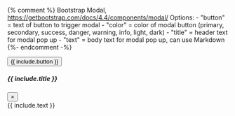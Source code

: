 {% comment %}
    Bootstrap Modal, https://getbootstrap.com/docs/4.4/components/modal/
    Options: 
    - "button" = text of button to trigger modal
    - "color" = color of modal button (primary, secondary, success, danger, warning, info, light, dark)
    - "title" = header text for modal pop up
    - "text" = body text for modal pop up, can use Markdown
{%- endcomment -%}
<!-- Button trigger modal -->
<div class="text-center">
<button type="button" class="btn btn-{{ include.color | default: 'primary' }}" data-toggle="modal" data-target="#exampleModal">
{{ include.button }}
</button>
</div>
<!-- Modal -->
<div class="modal fade" id="exampleModal" tabindex="-1" role="dialog" aria-labelledby="exampleModalLabel" aria-hidden="true">
<div class="modal-dialog" role="document">
<div class="modal-content">
<div class="modal-header">
<h5 class="modal-title" id="exampleModalLabel">{{ include.title }}</h5>
<button type="button" class="close" data-dismiss="modal" aria-label="Close">
<span aria-hidden="true">&times;</span>
</button>
</div>
<div class="modal-body" markdown="1">
{{ include.text }}
</div>
</div>
</div>
</div>